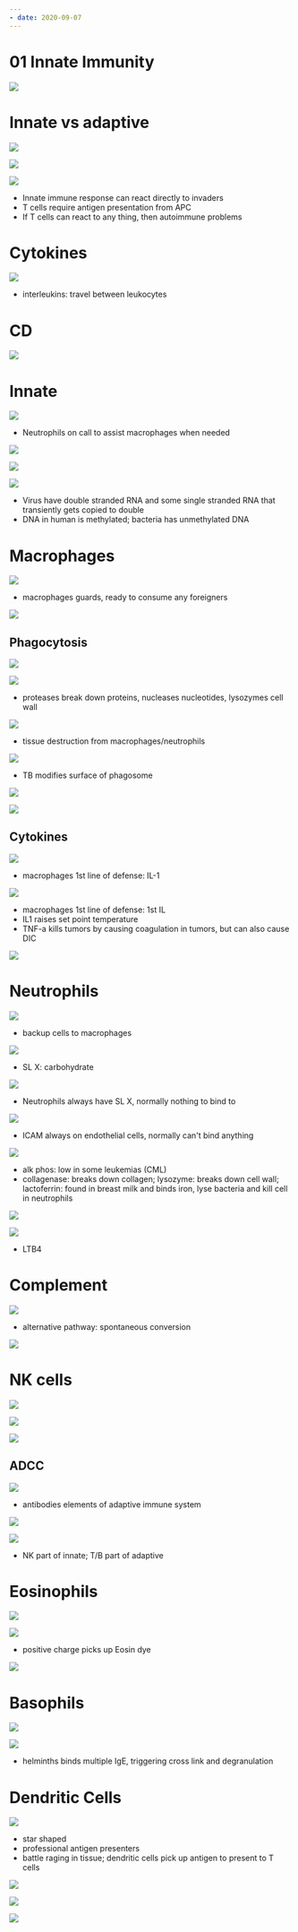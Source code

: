 ```yaml
---
- date: 2020-09-07
---
```


# 01 Innate Immunity

<!-- Barriers to infection -->

![](https://i.imgur.com/j9nkAXG.jpg)

# Innate vs adaptive

<!-- innate vs adaptive: speed, specificity, memory, 2nd infection -->

![](https://i.imgur.com/EPn02kg.jpg)

<!-- innate vs adaptive: antigen presentation -->

![](https://i.imgur.com/nszFPAD.jpg)

![](https://i.imgur.com/eSDuhvK.jpg)

- Innate immune response can react directly to invaders
- T cells require antigen presentation from APC
- If T cells can react to any thing, then autoimmune problems

# Cytokines

<!-- What are cytokines, released by, results, types and function -->

![](https://i.imgur.com/O0YzL02.jpg)

- interleukins: travel between leukocytes

# CD

<!-- What are CDs? -->

![](https://i.imgur.com/I5uxB0W.jpg)

# Innate

<!-- Different types of innate immune cells -->

![](https://i.imgur.com/Y7FjRGD.jpg)

- Neutrophils on call to assist macrophages when needed

<!-- How do innate immune system recognize foreign molecules in general. What type of receptor do they use. -->

![](https://i.imgur.com/vx5hr8z.jpg)

<!-- Different PAMPS that innate immune system recognizes -->

![](https://i.imgur.com/Udlyu9A.jpg)

![](https://i.imgur.com/IuN7HuR.jpg)

- Virus have double stranded RNA and some single stranded RNA that transiently gets copied to double
- DNA in human is methylated; bacteria has unmethylated DNA

# Macrophages

<!-- Macrophage lifespan, made where as what, names in different tissues -->

![](https://i.imgur.com/kbU8STp.jpg)

- macrophages guards, ready to consume any foreigners

<!-- macrophages 3 functions -->

![](https://i.imgur.com/tirGhIt.jpg)

## Phagocytosis

<!-- macrophages phagocytosis how -->

![](https://i.imgur.com/cxNuTda.jpg)

<!-- macrophages how do they kill phagocytosed microbes -->

![](https://i.imgur.com/cDFRsUs.jpg)

- proteases break down proteins, nucleases nucleotides, lysozymes cell wall

![](https://i.imgur.com/pOks5Mq.jpg)

- tissue destruction from macrophages/neutrophils

<!-- pathogen example that breaks phagocytosis -->

![](https://i.imgur.com/8fOkMbD.jpg)

- TB modifies surface of phagosome

<!-- macrophages activated and resting states. Major activators -->

![](https://i.imgur.com/8unm9i9.jpg)

<!-- macrophages surface molecules and signals to those surface receptors -->

![](https://i.imgur.com/ZKAbBg4.jpg)

## Cytokines

<!-- Macrophages key cytokines -->

![](https://i.imgur.com/vns9hSj.jpg)

- macrophages 1st line of defense: IL-1

<!-- IL-1, TNF-a functions, common function -->

![](https://i.imgur.com/GzXRKDw.jpg)

- macrophages 1st line of defense: 1st IL
- IL1 raises set point temperature
- TNF-a kills tumors by causing coagulation in tumors, but can also cause DIC

<!-- IL-6, 8, 12 functions -->

![](https://i.imgur.com/V1RZUEd.jpg)

# Neutrophils

<!-- neutrophils made location, stain color, life span, function -->

![](https://i.imgur.com/aKyz9eX.jpg)

- backup cells to macrophages

<!-- Neutrophil transmigration how. When and how are the molecules stimulated -->

![](https://i.imgur.com/7b9QeLR.jpg)

- SL X: carbohydrate

![](https://i.imgur.com/KOwZtj8.jpg)

- Neutrophils always have SL X, normally nothing to bind to

![](https://i.imgur.com/dNRtQuN.jpg)

- ICAM always on endothelial cells, normally can't bind anything

<!-- neutrophil 2 types of enzymes -->

![](https://i.imgur.com/iAAVH2e.jpg)

- alk phos: low in some leukemias (CML)
- collagenase: breaks down collagen; lysozyme: breaks down cell wall; lactoferrin: found in breast milk and binds iron, lyse bacteria and kill cell in neutrophils

![](https://i.imgur.com/prsWx5J.jpg)

<!-- Neutrophil antigen presentation? Opsonins -->

![](https://i.imgur.com/wxZuXUy.jpg)

- LTB4

# Complement

<!-- complement produced where, binds what -->

![](https://i.imgur.com/WPgDWbZ.jpg)

- alternative pathway: spontaneous conversion

![](https://i.imgur.com/1tC6phV.jpg)

# NK cells

<!-- NK cells functions -->

![](https://i.imgur.com/Y5haRzR.jpg)

<!-- NK cell kill infected cells how -->

![](https://i.imgur.com/fsCoqHB.jpg)

<!-- NK cells surface molecules, function, CD, CD aka -->

![](https://i.imgur.com/UrSXZ5p.jpg)

## ADCC

<!-- ADCC process. 2 types -->

![](https://i.imgur.com/iyF86wX.jpg)

- antibodies elements of adaptive immune system

![](https://i.imgur.com/S7PyC9Y.jpg)

<!-- NK cells antigen presentation? Memory, maturation, lineage -->

![](https://i.imgur.com/McDfsYv.jpg)

- NK part of innate; T/B part of adaptive

# Eosinophils

<!-- Granulocytes examples, function -->

![](https://i.imgur.com/0ZI3vN1.jpg)

<!-- eosinophil stain color, enzymes -->

![](https://i.imgur.com/ZABawt2.jpg)

- positive charge picks up Eosin dye

<!-- eosinophil activation how, when are cell count increased -->

![](https://i.imgur.com/mI2FE75.jpg)

# Basophils

<!-- mast cells and basophils stain color, activated how, enzymes -->

![](https://i.imgur.com/tPu68PB.jpg)

![](https://i.imgur.com/yF0fiwB.jpg)

- helminths binds multiple IgE, triggering cross link and degranulation

# Dendritic Cells

<!-- dendritic cells are, aka, location, function -->

![](https://i.imgur.com/ADsu9EF.jpg)

- star shaped
- professional antigen presenters
- battle raging in tissue; dendritic cells pick up antigen to present to T cells

![](https://i.imgur.com/TrThpDH.jpg)

<!-- granulocytes vs agranulocytes examples -->

![](https://i.imgur.com/BuJHST9.jpg)

<!-- immune cell lineage -->

![](https://i.imgur.com/UFgULCD.jpg)
